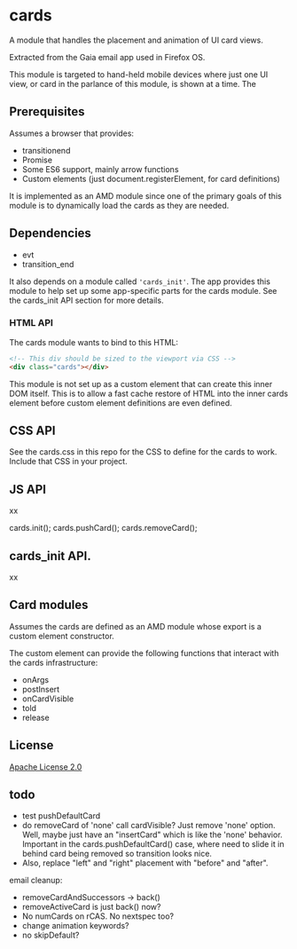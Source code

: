 # cards

A module that handles the placement and animation of UI card views.

Extracted from the Gaia email app used in Firefox OS.

This module is targeted to hand-held mobile devices where just one UI view, or
card in the parlance of this module, is shown at a time. The

## Prerequisites

Assumes a browser that provides:

* transitionend
* Promise
* Some ES6 support, mainly arrow functions
* Custom elements (just document.registerElement, for card definitions)

It is implemented as an AMD module since one of the primary goals of this module
is to dynamically load the cards as they are needed.

## Dependencies

* evt
* transition_end

It also depends on a module called ```'cards_init'```. The app provides this
module to help set up some app-specific parts for the cards module. See the
cards_init API section for more details.

### HTML API

The cards module wants to bind to this HTML:

```html
<!-- This div should be sized to the viewport via CSS -->
<div class="cards"></div>
```

This module is not set up as a custom element that can create this inner DOM
itself. This is to allow a fast cache restore of HTML into the inner cards
element before custom element definitions are even defined.

## CSS API

See the cards.css in this repo for the CSS to define for the cards to work.
Include that CSS in your project.

## JS API

xx

cards.init();
cards.pushCard();
cards.removeCard();

## cards_init API.

xx

## Card modules

Assumes the cards are defined as an AMD module whose export is a custom element
constructor.

The custom element can provide the following functions that interact with the
cards infrastructure:

* onArgs
* postInsert
* onCardVisible
* told
* release

## License

[Apache License 2.0](http://www.apache.org/licenses/LICENSE-2.0)


## todo

* test pushDefaultCard
* do removeCard of 'none' call cardVisible? Just remove 'none' option. Well,
  maybe just have an "insertCard" which is like the 'none' behavior. Important
  in the cards.pushDefaultCard() case, where need to slide it in behind card
  being removed so transition looks nice.
* Also, replace "left" and "right" placement with "before" and "after".

email cleanup:

* removeCardAndSuccessors -> back()
* removeActiveCard is just back() now?
* No numCards on rCAS. No nextspec too?
* change animation keywords?
* no skipDefault?


